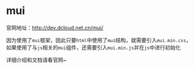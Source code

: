 # mui

官网地址：http://dev.dcloud.net.cn/mui/

因为使用了`mui`框架，因此只要`html`中使用了`mui`结构，就需要引入`mui.min.css`，如果使用了与`js`相关的`mui`组件，还需要引入`mui.min.js`并在`js`中进行初始化

详细介绍和文档请看官网~